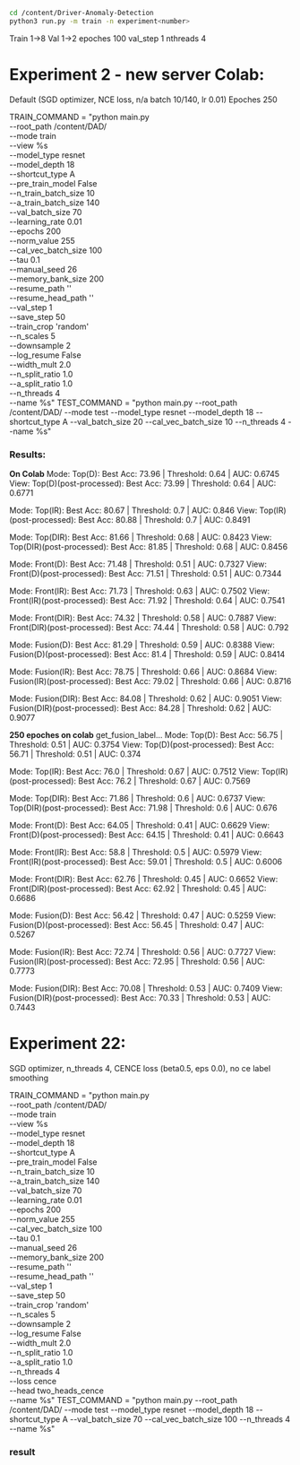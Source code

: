 ```bash
cd /content/Driver-Anomaly-Detection
python3 run.py -m train -n experiment<number>
```

Train 1->8
Val 1->2
epoches 100
val_step 1
nthreads 4

# Experiment 2 - new server Colab:

Default (SGD optimizer, NCE loss, n/a batch 10/140, lr 0.01)
Epoches 250

TRAIN_COMMAND = "python main.py \
 --root_path /content/DAD/ \
 --mode train \
 --view %s \
 --model_type resnet \
 --model_depth 18 \
 --shortcut_type A \
 --pre_train_model False \
 --n_train_batch_size 10 \
 --a_train_batch_size 140 \
 --val_batch_size 70 \
 --learning_rate 0.01 \
 --epochs 200 \
 --norm_value 255 \
 --cal_vec_batch_size 100 \
 --tau 0.1 \
 --manual_seed 26 \
 --memory_bank_size 200 \
 --resume_path '' \
 --resume_head_path '' \
 --val_step 1 \
 --save_step 50 \
 --train_crop 'random' \
 --n_scales 5 \
 --downsample 2 \
 --log_resume False \
 --width_mult 2.0 \
 --n_split_ratio 1.0 \
 --a_split_ratio 1.0 \
 --n_threads 4 \
 --name %s"
TEST_COMMAND = "python main.py --root_path /content/DAD/ --mode test --model_type resnet --model_depth 18 --shortcut_type A --val_batch_size 20 --cal_vec_batch_size 10 --n_threads 4 --name %s"

### Results:

**On Colab**
Mode: Top(D): Best Acc: 73.96 | Threshold: 0.64 | AUC: 0.6745
View: Top(D)(post-processed): Best Acc: 73.99 | Threshold: 0.64 | AUC: 0.6771

Mode: Top(IR): Best Acc: 80.67 | Threshold: 0.7 | AUC: 0.846
View: Top(IR)(post-processed): Best Acc: 80.88 | Threshold: 0.7 | AUC: 0.8491

Mode: Top(DIR): Best Acc: 81.66 | Threshold: 0.68 | AUC: 0.8423
View: Top(DIR)(post-processed): Best Acc: 81.85 | Threshold: 0.68 | AUC: 0.8456

Mode: Front(D): Best Acc: 71.48 | Threshold: 0.51 | AUC: 0.7327
View: Front(D)(post-processed): Best Acc: 71.51 | Threshold: 0.51 | AUC: 0.7344

Mode: Front(IR): Best Acc: 71.73 | Threshold: 0.63 | AUC: 0.7502
View: Front(IR)(post-processed): Best Acc: 71.92 | Threshold: 0.64 | AUC: 0.7541

Mode: Front(DIR): Best Acc: 74.32 | Threshold: 0.58 | AUC: 0.7887
View: Front(DIR)(post-processed): Best Acc: 74.44 | Threshold: 0.58 | AUC: 0.792

Mode: Fusion(D): Best Acc: 81.29 | Threshold: 0.59 | AUC: 0.8388
View: Fusion(D)(post-processed): Best Acc: 81.4 | Threshold: 0.59 | AUC: 0.8414

Mode: Fusion(IR): Best Acc: 78.75 | Threshold: 0.66 | AUC: 0.8684
View: Fusion(IR)(post-processed): Best Acc: 79.02 | Threshold: 0.66 | AUC: 0.8716

Mode: Fusion(DIR): Best Acc: 84.08 | Threshold: 0.62 | AUC: 0.9051
View: Fusion(DIR)(post-processed): Best Acc: 84.28 | Threshold: 0.62 | AUC: 0.9077

**250 epoches on colab**
get_fusion_label...
Mode: Top(D): Best Acc: 56.75 | Threshold: 0.51 | AUC: 0.3754
View: Top(D)(post-processed): Best Acc: 56.71 | Threshold: 0.51 | AUC: 0.374

Mode: Top(IR): Best Acc: 76.0 | Threshold: 0.67 | AUC: 0.7512
View: Top(IR)(post-processed): Best Acc: 76.2 | Threshold: 0.67 | AUC: 0.7569

Mode: Top(DIR): Best Acc: 71.86 | Threshold: 0.6 | AUC: 0.6737
View: Top(DIR)(post-processed): Best Acc: 71.98 | Threshold: 0.6 | AUC: 0.676

Mode: Front(D): Best Acc: 64.05 | Threshold: 0.41 | AUC: 0.6629
View: Front(D)(post-processed): Best Acc: 64.15 | Threshold: 0.41 | AUC: 0.6643

Mode: Front(IR): Best Acc: 58.8 | Threshold: 0.5 | AUC: 0.5979
View: Front(IR)(post-processed): Best Acc: 59.01 | Threshold: 0.5 | AUC: 0.6006

Mode: Front(DIR): Best Acc: 62.76 | Threshold: 0.45 | AUC: 0.6652
View: Front(DIR)(post-processed): Best Acc: 62.92 | Threshold: 0.45 | AUC: 0.6686

Mode: Fusion(D): Best Acc: 56.42 | Threshold: 0.47 | AUC: 0.5259
View: Fusion(D)(post-processed): Best Acc: 56.45 | Threshold: 0.47 | AUC: 0.5267

Mode: Fusion(IR): Best Acc: 72.74 | Threshold: 0.56 | AUC: 0.7727
View: Fusion(IR)(post-processed): Best Acc: 72.95 | Threshold: 0.56 | AUC: 0.7773

Mode: Fusion(DIR): Best Acc: 70.08 | Threshold: 0.53 | AUC: 0.7409
View: Fusion(DIR)(post-processed): Best Acc: 70.33 | Threshold: 0.53 | AUC: 0.7443

# Experiment 22:

SGD optimizer, n_threads 4, CENCE loss (beta0.5, eps 0.0), no ce label smoothing

TRAIN_COMMAND = "python main.py \
 --root_path /content/DAD/ \
 --mode train \
 --view %s \
 --model_type resnet \
 --model_depth 18 \
 --shortcut_type A \
 --pre_train_model False \
 --n_train_batch_size 10 \
 --a_train_batch_size 140 \
 --val_batch_size 70 \
 --learning_rate 0.01 \
 --epochs 200 \
 --norm_value 255 \
 --cal_vec_batch_size 100 \
 --tau 0.1 \
 --manual_seed 26 \
 --memory_bank_size 200 \
 --resume_path '' \
 --resume_head_path '' \
 --val_step 1 \
 --save_step 50 \
 --train_crop 'random' \
 --n_scales 5 \
 --downsample 2 \
 --log_resume False \
 --width_mult 2.0 \
 --n_split_ratio 1.0 \
 --a_split_ratio 1.0 \
 --n_threads 4 \
 --loss cence \
 --head two_heads_cence \
 --name %s"
TEST_COMMAND = "python main.py --root_path /content/DAD/ --mode test --model_type resnet --model_depth 18 --shortcut_type A --val_batch_size 70 --cal_vec_batch_size 100 --n_threads 4 --name %s"

### result
